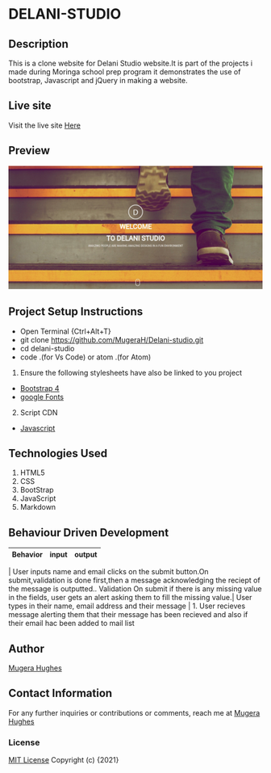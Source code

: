 # DELANI-STUDIO

## Description

This is a clone website for Delani Studio website.It is part of the projects i made during Moringa school prep program it demonstrates the use of bootstrap, Javascript and jQuery in making a website.

## Live site

Visit the live site [Here](https://mugerah.github.io/Delani-studio/)

## Preview
![image](assets/h.jpg)

## Project Setup Instructions

- Open Terminal {Ctrl+Alt+T}
- git clone https://github.com/MugeraH/Delani-studio.git
- cd delani-studio
- code .(for Vs Code) or atom .(for Atom)

1. Ensure the following stylesheets have also be linked to you project

- [Bootstrap 4](https://maxcdn.bootstrapcdn.com/bootstrap/4.0.0/css/bootstrap.min.css)
- [google Fonts](https://use.fontawesome.com/releases/v5.5.0/css/all.css)

2. Script CDN

- [Javascript](https://ajax.googleapis.com/ajax/libs/jquery/3.5.1/jquery.min.js)

## Technologies Used

1. HTML5
2. CSS
3. BootStrap
4. JavaScript
5. Markdown

## Behaviour Driven Development

| Behavior | input | output |
| -------- | ----- | ------ |

| User inputs name and email clicks on the submit button.On submit,validation is done first,then a message acknowledging the reciept of the message is outputted..
Validation
On submit if there is any missing value in the fields, user gets an alert asking them to fill the missing value.| User types in their name, email address and their message | 1. User recieves message alerting them that their message has been recieved and also if their email hac been added to mail list

## Author

[Mugera Hughes](https://github.com/MugeraH)

## Contact Information

For any further inquiries or contributions or comments, reach me at [Mugera Hughes](https://github.com/MugeraH)

### License

[MIT License](https://github.com/MugeraH/Delani-studio/blob/main/license) Copyright (c) {2021}

